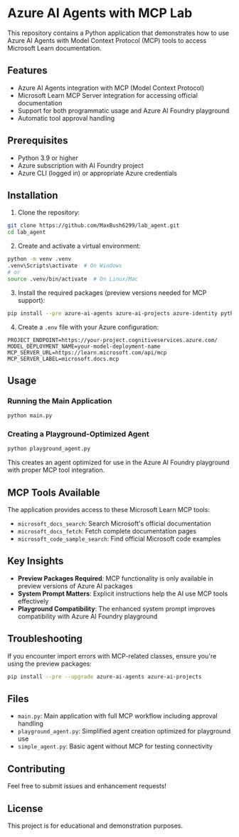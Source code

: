 # Azure AI Agents with MCP Lab

This repository contains a Python application that demonstrates how to use Azure AI Agents with Model Context Protocol (MCP) tools to access Microsoft Learn documentation.

## Features

- Azure AI Agents integration with MCP (Model Context Protocol)
- Microsoft Learn MCP Server integration for accessing official documentation
- Support for both programmatic usage and Azure AI Foundry playground
- Automatic tool approval handling

## Prerequisites

- Python 3.9 or higher
- Azure subscription with AI Foundry project
- Azure CLI (logged in) or appropriate Azure credentials

## Installation

1. Clone the repository:
```bash
git clone https://github.com/MaxBush6299/lab_agent.git
cd lab_agent
```

2. Create and activate a virtual environment:
```bash
python -m venv .venv
.venv\Scripts\activate  # On Windows
# or
source .venv/bin/activate  # On Linux/Mac
```

3. Install the required packages (preview versions needed for MCP support):
```bash
pip install --pre azure-ai-agents azure-ai-projects azure-identity python-dotenv
```

4. Create a `.env` file with your Azure configuration:
```env
PROJECT_ENDPOINT=https://your-project.cognitiveservices.azure.com/
MODEL_DEPLOYMENT_NAME=your-model-deployment-name
MCP_SERVER_URL=https://learn.microsoft.com/api/mcp
MCP_SERVER_LABEL=microsoft.docs.mcp
```

## Usage

### Running the Main Application

```bash
python main.py
```

### Creating a Playground-Optimized Agent

```bash
python playground_agent.py
```

This creates an agent optimized for use in the Azure AI Foundry playground with proper MCP tool integration.

## MCP Tools Available

The application provides access to these Microsoft Learn MCP tools:

- `microsoft_docs_search`: Search Microsoft's official documentation
- `microsoft_docs_fetch`: Fetch complete documentation pages
- `microsoft_code_sample_search`: Find official Microsoft code examples

## Key Insights

- **Preview Packages Required**: MCP functionality is only available in preview versions of Azure AI packages
- **System Prompt Matters**: Explicit instructions help the AI use MCP tools effectively
- **Playground Compatibility**: The enhanced system prompt improves compatibility with Azure AI Foundry playground

## Troubleshooting

If you encounter import errors with MCP-related classes, ensure you're using the preview packages:

```bash
pip install --pre --upgrade azure-ai-agents azure-ai-projects
```

## Files

- `main.py`: Main application with full MCP workflow including approval handling
- `playground_agent.py`: Simplified agent creation optimized for playground use
- `simple_agent.py`: Basic agent without MCP for testing connectivity

## Contributing

Feel free to submit issues and enhancement requests!

## License

This project is for educational and demonstration purposes.